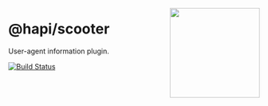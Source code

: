<a href="http://hapijs.com"><img src="https://raw.githubusercontent.com/hapijs/assets/master/images/family.png" width="180px" align="right" /></a>

# @hapi/scooter

User-agent information plugin.

[![Build Status](https://secure.travis-ci.org/hapijs/scooter.svg?branch=master)](http://travis-ci.org/hapijs/scooter)